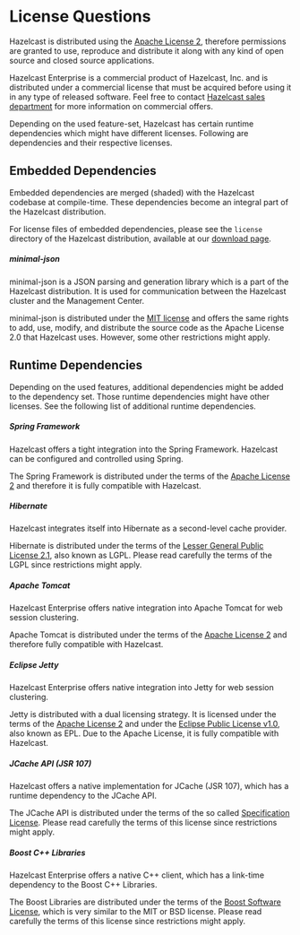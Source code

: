 
# License Questions

Hazelcast is distributed using the [Apache License 2](http://www.apache.org/licenses/LICENSE-2.0), therefore permissions are granted
to use, reproduce and distribute it along with any kind of open source and closed source applications.

Hazelcast Enterprise is a commercial product of Hazelcast, Inc. and is distributed under a commercial license that must be acquired
before using it in any type of released software. Feel free to contact [Hazelcast sales department](http://hazelcast.com/contact/)
for more information on commercial offers.

Depending on the used feature-set, Hazelcast has certain runtime dependencies which might have different licenses. Following are dependencies and their respective licenses.

## Embedded Dependencies

Embedded dependencies are merged (shaded) with the Hazelcast codebase at compile-time. These dependencies become an integral part
of the Hazelcast distribution.

For license files of embedded dependencies, please see the `license` directory of the Hazelcast distribution, available at our
[download page](http://hazelcast.org/download/).

##### minimal-json

minimal-json is a JSON parsing and generation library which is a part of the Hazelcast distribution. It is used for communication
between the Hazelcast cluster and the Management Center.

minimal-json is distributed under the [MIT license](http://opensource.org/licenses/MIT) and offers the same rights to add, use,
modify, and distribute the source code as the Apache License 2.0 that Hazelcast uses. However, some other restrictions might apply.

## Runtime Dependencies

Depending on the used features, additional dependencies might be added to the dependency set. Those runtime dependencies might have
other licenses. See the following list of additional runtime dependencies.

##### Spring Framework

Hazelcast offers a tight integration into the Spring Framework. Hazelcast can be configured and controlled using Spring.

The Spring Framework is distributed under the terms of the [Apache License 2](http://www.apache.org/licenses/LICENSE-2.0) and therefore it is
fully compatible with Hazelcast.

##### Hibernate

Hazelcast integrates itself into Hibernate as a second-level cache provider.

Hibernate is distributed under the terms of the [Lesser General Public License 2.1](https://www.gnu.org/licenses/lgpl-2.1.html), 
also known as LGPL. Please read carefully the terms of the LGPL since restrictions might apply.

##### Apache Tomcat

Hazelcast Enterprise offers native integration into Apache Tomcat for web session clustering.

Apache Tomcat is distributed under the terms of the [Apache License 2](http://www.apache.org/licenses/LICENSE-2.0) and therefore
fully compatible with Hazelcast.

##### Eclipse Jetty

Hazelcast Enterprise offers native integration into Jetty for web session clustering.

Jetty is distributed with a dual licensing strategy. It is licensed under the terms of the [Apache License 2](http://www.apache.org/licenses/LICENSE-2.0)
and under the [Eclipse Public License v1.0](https://www.eclipse.org/legal/epl-v10.html), also known as EPL. Due to the Apache License,
it is fully compatible with Hazelcast.

##### JCache API (JSR 107)

Hazelcast offers a native implementation for JCache (JSR 107), which has a runtime dependency to the JCache API.

The JCache API is distributed under the terms of the so called [Specification License](https://jcp.org/aboutJava/communityprocess/licenses/jsr107/Spec-License-JSR-107-10_22_12.pdf).
Please read carefully the terms of this license since restrictions might apply.

##### Boost C++ Libraries

Hazelcast Enterprise offers a native C++ client, which has a link-time dependency to the Boost C++ Libraries.

The Boost Libraries are distributed under the terms of the [Boost Software License](http://www.boost.org/LICENSE_1_0.txt), which is
very similar to the MIT or BSD license. Please read carefully the terms of this license since restrictions might apply.

